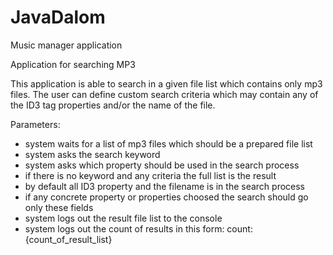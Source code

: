 # JavaDalom
Music manager application

Application for searching MP3

This application is able to search in a given file list which contains only mp3 files. The user can define custom search criteria which may contain any of the ID3 tag properties and/or the name of the file.

Parameters:
- system waits for a list of mp3 files which should be a prepared file list
- system asks the search keyword
- system asks which property should be used in the search process
- if there is no keyword and any criteria the full list is the result
- by default all ID3 property and the filename is in the search process
- if any concrete property or properties choosed the search should go only these fields
- system logs out the result file list to the console
- system logs out the count of results in this form:
count: {count_of_result_list}